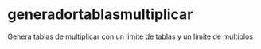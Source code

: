 # generadortablasmultiplicar
Genera tablas de multiplicar con un limite de tablas y un limite de multiplos
